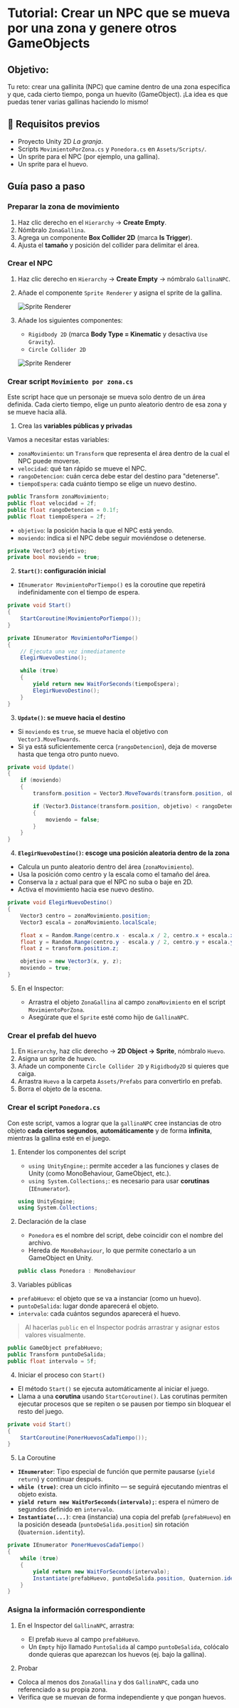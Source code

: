 # Tutorial: Crear un NPC que se mueva por una zona y genere otros GameObjects

## Objetivo:
Tu reto: crear una gallinita (NPC) que camine dentro de una zona específica y que, cada cierto tiempo, ponga un huevito (GameObject). ¡La idea es que puedas tener varias gallinas haciendo lo mismo!

## 🔧 Requisitos previos

* Proyecto Unity 2D *La granja*.
* Scripts `MovimientoPorZona.cs` y `Ponedora.cs` en `Assets/Scripts/`.
* Un sprite para el NPC (por ejemplo, una gallina).
* Un sprite para el huevo.

## Guía paso a paso

### Preparar la zona de movimiento

1. Haz clic derecho en el `Hierarchy` → **Create Empty**.
2. Nómbralo `ZonaGallina`.
3. Agrega un componente **Box Collider 2D** (marca **Is Trigger**).
4. Ajusta el **tamaño** y posición del collider para delimitar el área.

### Crear el NPC

1. Haz clic derecho en `Hierarchy` → **Create Empty** → nómbralo `GallinaNPC`.
2. Añade el componente `Sprite Renderer` y asigna el sprite de la gallina.

   ![`Sprite Renderer`](unity/assets/gallinaNPC.png)

4. Añade los siguientes componentes:

   * `Rigidbody 2D` (marca **Body Type = Kinematic** y desactiva `Use Gravity`).
   * `Circle Collider 2D`

   ![`Sprite Renderer`](unity/assets/nuevosComponentesGallina.png)

### Crear script `Movimiento por zona.cs`

Este script hace que un personaje se mueva solo dentro de un área definida. Cada cierto tiempo, elige un punto aleatorio dentro de esa zona y se mueve hacia allá.

1. Crea las **variables públicas y privadas**

Vamos a necesitar estas variables:

* `zonaMovimiento`: un `Transform` que representa el área dentro de la cual el NPC puede moverse.
* `velocidad`: qué tan rápido se mueve el NPC.
* `rangoDetencion`: cuán cerca debe estar del destino para "detenerse".
* `tiempoEspera`: cada cuánto tiempo se elige un nuevo destino.

```csharp
public Transform zonaMovimiento;
public float velocidad = 2f;
public float rangoDetencion = 0.1f;
public float tiempoEspera = 2f;
```
* `objetivo`: la posición hacia la que el NPC está yendo.
* `moviendo`: indica si el NPC debe seguir moviéndose o detenerse.

```csharp
private Vector3 objetivo;
private bool moviendo = true;
```

2. **`Start()`: configuración inicial**

* `IEnumerator MovimientoPorTiempo()` es la coroutine que repetirá indefinidamente con el tiempo de espera.

```csharp
private void Start()
{
    StartCoroutine(MovimientoPorTiempo());
}

private IEnumerator MovimientoPorTiempo()
{
    // Ejecuta una vez inmediatamente
    ElegirNuevoDestino();

    while (true)
    {
        yield return new WaitForSeconds(tiempoEspera);
        ElegirNuevoDestino();
    }
}
```

3. **`Update()`: se mueve hacia el destino**

* Si `moviendo` es `true`, se mueve hacia el objetivo con `Vector3.MoveTowards`.
* Si ya está suficientemente cerca (`rangoDetencion`), deja de moverse hasta que tenga otro punto nuevo.

```csharp
private void Update()
{
    if (moviendo)
    {
        transform.position = Vector3.MoveTowards(transform.position, objetivo, velocidad * Time.deltaTime);

        if (Vector3.Distance(transform.position, objetivo) < rangoDetencion)
        {
            moviendo = false;
        }
    }
}
```

4. **`ElegirNuevoDestino()`: escoge una posición aleatoria dentro de la zona**

* Calcula un punto aleatorio dentro del área (`zonaMovimiento`).
* Usa la posición como centro y la escala como el tamaño del área.
* Conserva la `z` actual para que el NPC no suba o baje en 2D.
* Activa el movimiento hacia ese nuevo destino.

```csharp
private void ElegirNuevoDestino()
{
    Vector3 centro = zonaMovimiento.position;
    Vector3 escala = zonaMovimiento.localScale;

    float x = Random.Range(centro.x - escala.x / 2, centro.x + escala.x / 2);
    float y = Random.Range(centro.y - escala.y / 2, centro.y + escala.y / 2);
    float z = transform.position.z;

    objetivo = new Vector3(x, y, z);
    moviendo = true;
}
```

5. En el Inspector:

   * Arrastra el objeto `ZonaGallina` al campo `zonaMovimiento` en el script `MovimientoPorZona`.
   * Asegúrate que el `Sprite` esté como hijo de `GallinaNPC`.

### Crear el prefab del huevo

1. En `Hierarchy`, haz clic derecho → **2D Object → Sprite**, nómbralo `Huevo`.
2. Asigna un sprite de huevo.
3. Añade un componente `Circle Collider 2D` y `Rigidbody2D` si quieres que caiga.
4. Arrastra `Huevo` a la carpeta `Assets/Prefabs` para convertirlo en prefab.
5. Borra el objeto de la escena.

### Crear el script `Ponedora.cs`

Con este script, vamos a lograr que la `gallinaNPC` cree instancias de otro objeto **cada ciertos segundos**, **automáticamente** y de forma **infinita**, mientras la gallina esté en el juego.

1. Entender los componentes del script

   * `using UnityEngine;`: permite acceder a las funciones y clases de Unity (como MonoBehaviour, GameObject, etc.).
   * `using System.Collections;`: es necesario para usar **corutinas** (`IEnumerator`).

   ```csharp
   using UnityEngine;
   using System.Collections;
   ```
2. Declaración de la clase

   * `Ponedora` es el nombre del script, debe coincidir con el nombre del archivo.
   * Hereda de `MonoBehaviour`, lo que permite conectarlo a un GameObject en Unity.

   ```csharp
   public class Ponedora : MonoBehaviour
   ```

3. Variables públicas

* `prefabHuevo`: el objeto que se va a instanciar (como un huevo).
* `puntoDeSalida`: lugar donde aparecerá el objeto.
* `intervalo`: cada cuántos segundos aparecerá el huevo.

> Al hacerlas `public` en el Inspector podrás arrastrar y asignar estos valores visualmente.

```csharp
public GameObject prefabHuevo;
public Transform puntoDeSalida;
public float intervalo = 5f;
```

4. Iniciar el proceso con `Start()`

* El método `Start()` se ejecuta automáticamente al iniciar el juego.
* Llama a una **corutina** usando `StartCoroutine()`. Las corutinas permiten ejecutar procesos que se repiten o se pausen por tiempo sin bloquear el resto del juego.

```csharp
private void Start()
{
    StartCoroutine(PonerHuevosCadaTiempo());
}
```

5. La Coroutine

- **`IEnumerator`**: Tipo especial de función que permite pausarse (`yield return`) y continuar después.
- **`while (true)`**: crea un ciclo infinito — se seguirá ejecutando mientras el objeto exista.
- **`yield return new WaitForSeconds(intervalo);`**: espera el número de segundos definido en `intervalo`.
- **`Instantiate(...)`**: crea (instancia) una copia del prefab (`prefabHuevo`) en la posición deseada (`puntoDeSalida.position`) sin rotación (`Quaternion.identity`).

```csharp
private IEnumerator PonerHuevosCadaTiempo()
{
    while (true)
    {
        yield return new WaitForSeconds(intervalo);
        Instantiate(prefabHuevo, puntoDeSalida.position, Quaternion.identity);
    }
}
```

### Asigna la información correspondiente

1. En el Inspector del `GallinaNPC`, arrastra:

   * El prefab `Huevo` al campo `prefabHuevo`.
   * Un `Empty` hijo llamado `PuntoSalida` al campo `puntoDeSalida`, colócalo donde quieras que aparezcan los huevos (ej. bajo la gallina).



2. Probar

* Coloca al menos dos `ZonaGallina` y dos `GallinaNPC`, cada uno referenciado a su propia zona.
* Verifica que se muevan de forma independiente y que pongan huevos.
